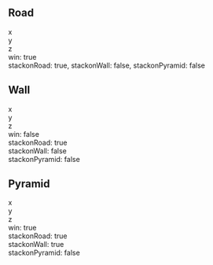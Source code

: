 ## Road
x  
y  
z  
win: true  
stackonRoad: true,
stackonWall: false,
stackonPyramid: false

## Wall 
x  
y  
z  
win: false  
stackonRoad: true  
stackonWall: false  
stackonPyramid: false  

## Pyramid
x  
y  
z  
win: true   
stackonRoad: true  
stackonWall: true  
stackonPyramid: false  
